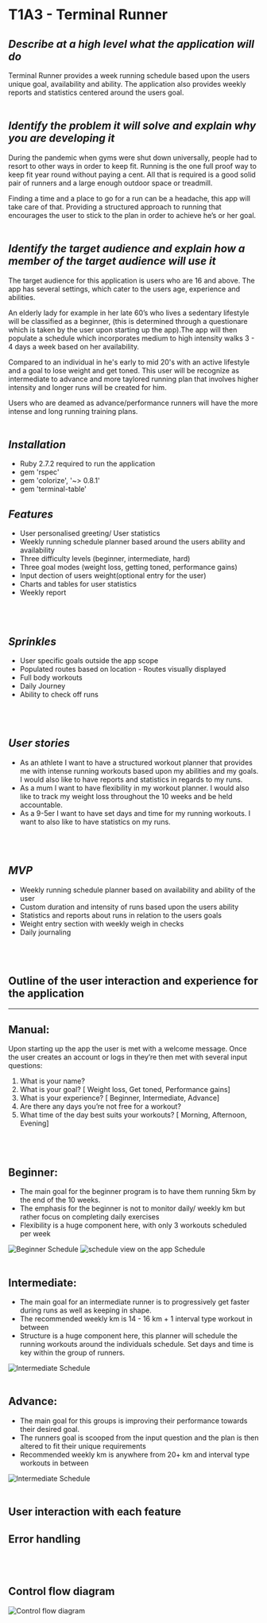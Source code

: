 # T1A3 - Terminal Runner

## _Describe at a high level what the application will do_

Terminal Runner provides a week running schedule based upon the users unique goal, availability and ability. The application also provides weekly reports and statistics centered around the users goal.
<br>
<br>

## _Identify the problem it will solve and explain why you are developing it_

During the pandemic when gyms were shut down universally, people had to resort to other ways in order to keep fit. Running is the one full proof way to keep fit year round without paying a cent. All that is required is a good solid pair of runners and a large enough outdoor space or treadmill. 

Finding a time and a place to go for a run can be a headache, this app will take care of that. Providing a structured approach to running that encourages the user to stick to the plan in order to achieve he’s or her goal.
<br>
<br>

## _Identify the target audience and explain how a member of the target audience will use it_

The target audience for this application is users who are 16 and above. The app has several settings, which cater to the users age, experience and abilities. 

An elderly lady for example in her late 60’s who lives a sedentary lifestyle will be classified as a beginner, (this is determined through a questionare which is taken by the user upon starting up the app).The app will then populate a schedule which incorporates medium to high intensity walks 3 - 4 days a week based on her availability.

Compared to an individual in he's early to mid 20's with an active lifestyle and a goal to lose weight and get toned. This user will be recognize as intermediate to advance and more taylored running plan that involves higher intensity and longer runs will be created for him.

Users who are deamed as advance/performance runners will have the more intense and long running training plans.
<br>
<br>

## _Installation_
- Ruby 2.7.2 required to run the application
- gem 'rspec'
- gem 'colorize', '~> 0.8.1'
- gem 'terminal-table'

## _Features_

- User personalised greeting/ User statistics
- Weekly running schedule planner based around the users ability and availability
- Three difficulty levels (beginner, intermediate, hard)
- Three goal modes (weight loss, getting toned, performance gains)
- Input dection of users weight(optional entry for the user)
- Charts and tables for user statistics
- Weekly report 
<br>
<br>

## _Sprinkles_

- User specific goals outside the app scope
- Populated routes based on location - Routes visually displayed
- Full body workouts
- Daily Journey 
- Ability to check off runs 
<br>
<br>

## _User stories_
- As an athlete I want to have a structured workout planner that provides me with intense running workouts based upon my abilities and my goals. I would also like to have reports and statistics in regards to my runs.
- As a mum I want to have flexibility in my workout planner. I would also like to track my weight loss throughout the 10 weeks and be held accountable.
- As a 9-5er I want to have set days and time for my running workouts. I want to also like to have statistics on my runs.
<br>
<br>

## _MVP_

- Weekly running schedule planner based on availability and ability of the user
- Custom duration and intensity of runs based upon the users ability
- Statistics and reports about runs in relation to the users goals
- Weight entry section with weekly weigh in checks 
- Daily journaling
 <br>
 <br>

## Outline of the user interaction and experience for the application
<hr>

## Manual:

Upon starting up the app the user is met with a welcome message. Once the user creates an account or logs in they’re then met with  several input questions:
1. What is your name?
2. What is your goal? [ Weight loss, Get toned, Performance gains]
3. What is your experience? [ Beginner, Intermediate, Advance]
4. Are there any days you’re not free for a workout? 
5. What time of the day best suits your workouts? [ Morning, Afternoon, Evening]
<br>
<br>

## Beginner:
- The main goal for the beginner program is to have them running 5km by the end of the 10 weeks.
- The emphasis for the beginner is not to monitor daily/ weekly km but rather focus on completing daily exercises
- Flexibility is a huge component here, with only 3 workouts scheduled per week

![Beginner Schedule](img/beginner-table.png)
![schedule view on the app Schedule](img/beginner-table.png)
<br>
<br>

## Intermediate:
- The main goal for an intermediate runner is to progressively get faster during runs as well as keeping in shape.
- The recommended weekly km is 14 - 16 km + 1 interval type workout in between
- Structure is a huge component here, this planner will schedule the running workouts around the individuals schedule. Set days and time is key within the group of runners.

![Intermediate Schedule](img/intermediate-table.png)
<br>
<br>

## Advance:
- The main goal for this groups is improving their performance towards their desired goal.
- The runners goal is scooped from the input question and the plan is then altered to fit their unique requirements
- Recommended weekly km is anywhere from 20+ km and interval type workouts in between

![Intermediate Schedule](img/advance-table.png)
<br>
<br>

## User interaction with each feature
## Error handling

<br>
<br>

## Control flow diagram

![Control flow diagram](img/diagram.io.png)